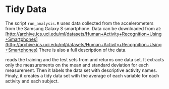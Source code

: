 Tidy Data
===================



The script `run_analysis.R` uses data collected from the accelerometers from the Samsung Galaxy S smartphone. 
Data can be downloaded from at: [http://archive.ics.uci.edu/ml/datasets/Human+Activity+Recognition+Using+Smartphones](http://archive.ics.uci.edu/ml/datasets/Human+Activity+Recognition+Using+Smartphones)
There is also a full description of the data.



reads the training and the test sets from and returns one data set.
It extracts only the measurements on the mean and standard deviation for 
each measurement. Then it labels the data set with descriptive activity 
names. Finaly, it creates a tidy data set with the average of each variable 
for each activity and each subject.
